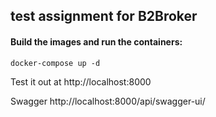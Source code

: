 ## test assignment for B2Broker

#### Build the images and run the containers:
```
docker-compose up -d
```
Test it out at http://localhost:8000

Swagger http://localhost:8000/api/swagger-ui/
